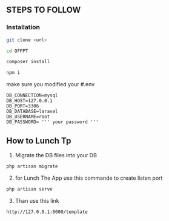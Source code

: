 ## STEPS TO FOLLOW

### Installation
```bash
git clone <url> 
```
```bash
cd OFPPT
```

```bash
composer install
```
```bash
npm i
```
make sure you modified your #.env 
```
DB_CONNECTION=mysql
DB_HOST=127.0.0.1
DB_PORT=3306
DB_DATABASE=laravel
DB_USERNAME=root
DB_PASSWORD= ''' your password '''
```

## How to Lunch Tp

1. Migrate the DB files into your DB
```bash
php artisan migrate
```

2. for Lunch The App use this commande to create listen port

```bash
php artisan serve
```

3. Than use this link 

`
http://127.0.0.1:8000/template
`




